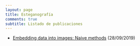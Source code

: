 ```yaml
---
layout: page
title: Esteganografía
comments: true
subtitle: Listado de publicaciones
---
```



- [Embedding data into images: Naive methods](/stego/images/en/embed-naive-stego) (28/09/2019)


